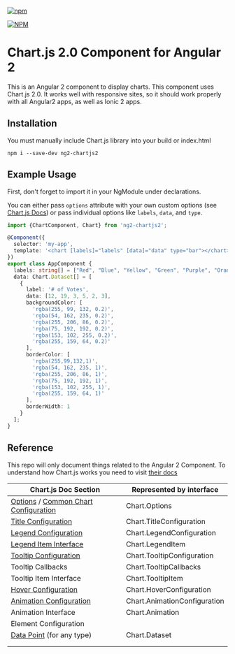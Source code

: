 [![npm](https://img.shields.io/npm/l/express.svg)](https://www.npmjs.com/package/ng2-chartjs2)

[![NPM](https://nodei.co/npm/ng2-chartjs2.png?stars&downloads)](https://nodei.co/npm/ng2-chartjs2/)

# Chart.js 2.0 Component for Angular 2
This is an Angular 2 component to display charts. This component uses Chart.js 2.0. It works well with responsive sites, so it should work properly with all Angular2 apps, as well as Ionic 2 apps.
 
## Installation
You must manually include Chart.js library into your build or index.html

```
npm i --save-dev ng2-chartjs2
```

## Example Usage
First, don't forget to import it in your NgModule under declarations.

You can either pass `options` attribute with your own custom options (see [Chart.js Docs](http://www.chartjs.org/docs/)) or pass individual options like `labels`, `data`, and `type`.

```typescript
import {ChartComponent, Chart} from 'ng2-chartjs2';

@Component({
  selector: 'my-app',
  template: '<chart [labels]="labels" [data]="data" type="bar"></chart>'
})
export class AppComponent {
  labels: string[] = ["Red", "Blue", "Yellow", "Green", "Purple", "Orange"];
  data: Chart.Dataset[] = [
    {
      label: '# of Votes',
      data: [12, 19, 3, 5, 2, 3],
      backgroundColor: [
        'rgba(255, 99, 132, 0.2)',
        'rgba(54, 162, 235, 0.2)',
        'rgba(255, 206, 86, 0.2)',
        'rgba(75, 192, 192, 0.2)',
        'rgba(153, 102, 255, 0.2)',
        'rgba(255, 159, 64, 0.2)'
      ],
      borderColor: [
        'rgba(255,99,132,1)',
        'rgba(54, 162, 235, 1)',
        'rgba(255, 206, 86, 1)',
        'rgba(75, 192, 192, 1)',
        'rgba(153, 102, 255, 1)',
        'rgba(255, 159, 64, 1)'
      ],
      borderWidth: 1
    }
  ];
}
```

## Reference
This repo will only document things related to the Angular 2 Component. To understand how Chart.js works you need to visit [their docs](http://www.chartjs.org/docs/)

| Chart.js Doc Section  | Represented by interface |
|---|---|
| [Options](http://www.chartjs.org/docs/#chart-configuration-creating-a-chart-with-options) / [Common Chart Configuration](http://www.chartjs.org/docs/#chart-configuration-common-chart-configuration) |Chart.Options |
| [Title Configuration](http://www.chartjs.org/docs/#chart-configuration-title-configuration) |Chart.TitleConfiguration|
| [Legend Configuration](http://www.chartjs.org/docs/#chart-configuration-legend-configuration) |Chart.LegendConfiguration|
| [Legend Item Interface](http://www.chartjs.org/docs/#chart-configuration-legend-configuration) |Chart.LegendItem|
| [Tooltip Configuration](http://www.chartjs.org/docs/#chart-configuration-tooltip-configuration) |Chart.TooltipConfiguration|
| Tooltip Callbacks | Chart.TooltipCallbacks |
| Tooltip Item Interface | Chart.TooltipItem |
| [Hover Configuration](http://www.chartjs.org/docs/#chart-configuration-hover-configuration) | Chart.HoverConfiguration |
| [Animation Configuration](http://www.chartjs.org/docs/#chart-configuration-animation-configuration) | Chart.AnimationConfiguration |
| Animation Interface | Chart.Animation |
| Element Configuration | |
| [Data Point](http://www.chartjs.org/docs/#line-chart-data-points) (for any type) | Chart.Dataset |
| | |
| | |
